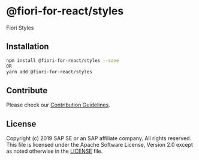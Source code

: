 # @fiori-for-react/styles
Fiori Styles

## Installation
```bash
npm install @fiori-for-react/styles --save
OR
yarn add @fiori-for-react/styles
```

## Contribute
Please check our [Contribution Guidelines](https://github.com/SAP/fiori-for-react/blob/master/CONTRIBUTING.md).

## License
Copyright (c) 2019 SAP SE or an SAP affiliate company. All rights reserved.
This file is licensed under the Apache Software License, Version 2.0 except as noted otherwise in the [LICENSE](https://github.com/SAP/fiori-for-react/blob/master/LICENSE) file.

